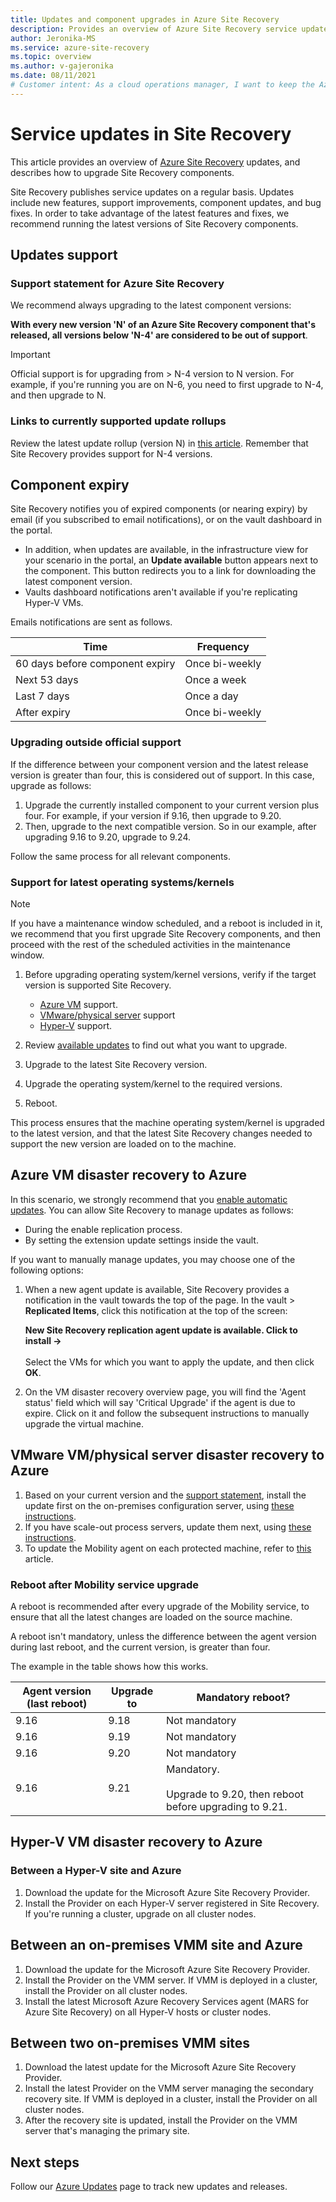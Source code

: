 ```yaml
---
title: Updates and component upgrades in Azure Site Recovery
description: Provides an overview of Azure Site Recovery service updates, MARS agent and component upgrades.
author: Jeronika-MS
ms.service: azure-site-recovery
ms.topic: overview
ms.author: v-gajeronika
ms.date: 08/11/2021
# Customer intent: As a cloud operations manager, I want to keep the Azure Site Recovery components up to date, so that I can ensure optimal performance, support, and security for our disaster recovery processes.
---
```

# Service updates in Site Recovery

This article provides an overview of [Azure Site Recovery](site-recovery-overview.md) updates, and describes how to upgrade Site Recovery components.

Site Recovery publishes service updates on a regular basis. Updates include new features, support improvements, component updates, and bug fixes. In order to take advantage of the latest features and fixes, we recommend running the latest versions of Site Recovery components. 
 
 
## Updates support

### Support statement for Azure Site Recovery

We recommend always upgrading to the latest component versions:

**With every new version 'N' of an Azure Site Recovery component that's released, all versions below 'N-4' are considered to be out of support**. 

> [!IMPORTANT]
> Official support is for upgrading from > N-4 version to N version. For example, if you're running  you are on N-6, you need to first upgrade to N-4, and then upgrade to N.


### Links to currently supported update rollups

 Review the latest update rollup (version N) in [this article](site-recovery-whats-new.md). Remember that Site Recovery provides support for N-4 versions.


## Component expiry

Site Recovery notifies you of expired components (or nearing expiry) by email (if you subscribed to email notifications), or on the vault dashboard in the portal.

- In addition, when updates are available, in the infrastructure view for your scenario in the portal, an **Update available** button appears next to the component. This button redirects you to a link for downloading the latest component version.
-  Vaults dashboard notifications aren't available if you're replicating Hyper-V VMs. 

Emails notifications are sent as follows.

**Time** | **Frequency**
--- | ---
60 days before component expiry | Once bi-weekly
Next 53 days | Once a week
Last 7 days | Once a day
After expiry | Once bi-weekly


### Upgrading outside official support

If the difference between your component version and the latest release version is greater than four, this is considered out of support. In this case, upgrade as follows: 

1. Upgrade the currently installed component to your current version plus four. For example, if your version if 9.16, then upgrade to 9.20.
2. Then, upgrade to the next compatible version. So in our example, after upgrading 9.16 to 9.20, upgrade to 9.24. 

Follow the same process for all relevant components.

### Support for latest operating systems/kernels

> [!NOTE]
> If you have a maintenance window scheduled, and a reboot is included in it, we recommend that you first upgrade Site Recovery components, and then proceed with the rest of the scheduled activities in the maintenance window.

1. Before upgrading operating system/kernel versions, verify if the target version is supported Site Recovery. 

    - [Azure VM](azure-to-azure-support-matrix.md#replicated-machine-operating-systems) support.
    - [VMware/physical server](vmware-physical-azure-support-matrix.md#replicated-machines) support
    - [Hyper-V](hyper-v-azure-support-matrix.md#replicated-vms) support.
2. Review [available updates](site-recovery-whats-new.md) to find out what you want to upgrade.
3. Upgrade to the latest Site Recovery version.
4. Upgrade the operating system/kernel to the required versions.
5. Reboot.


This process ensures that the machine operating system/kernel is upgraded to the latest version, and that the latest Site Recovery changes needed to support the new version are loaded on to the machine.

## Azure VM disaster recovery to Azure

In this scenario, we strongly recommend that you [enable automatic updates](azure-to-azure-autoupdate.md). You can allow Site Recovery to manage updates as follows:

- During the enable replication process.
- By setting the extension update settings inside the vault.

If you want to manually manage updates, you may choose one of the following options:

1. When a new agent update is available, Site Recovery provides a notification in the vault towards the top of the page. In the vault > **Replicated Items**, click this notification at the top of the screen: 
    
    **New Site Recovery replication agent update is available. Click to install ->** <br/><br/>Select the VMs for which you want to apply the update, and then click **OK**.

2. On the VM disaster recovery overview page, you will find the 'Agent status' field which will say 'Critical Upgrade' if the agent is due to expire. Click on it and follow the subsequent instructions to manually upgrade the virtual machine.

## VMware VM/physical server disaster recovery to Azure

1. Based on your current version and the [support statement](#support-statement-for-azure-site-recovery), install the update first on the on-premises configuration server, using [these instructions](vmware-azure-deploy-configuration-server.md#upgrade-the-configuration-server). 
2. If you have scale-out process servers, update them next, using [these instructions](vmware-azure-manage-process-server.md#upgrade-a-process-server).
3. To update the Mobility agent on each protected machine, refer to [this](vmware-physical-manage-mobility-service.md#update-mobility-service-from-azure-portal) article.

### Reboot after Mobility service upgrade

A reboot is recommended after every upgrade of the Mobility service, to ensure that all the latest changes are loaded on the source machine.

A reboot isn't mandatory, unless the difference between the agent version during last reboot, and the current version, is greater than four.

The example in the table shows how this works.

|**Agent version (last reboot)** | **Upgrade to** | **Mandatory reboot?**|
|---------|---------|---------|
|9.16 |  9.18 | Not mandatory|
|9.16 | 9.19 | Not mandatory|
| 9.16 | 9.20 | Not mandatory
 | 9.16 | 9.21 | Mandatory.<br/><br/> Upgrade to 9.20, then reboot before upgrading to 9.21.

## Hyper-V VM disaster recovery to Azure

### Between a Hyper-V site and Azure

1. Download the update for the Microsoft Azure Site Recovery Provider.
2. Install the Provider on each Hyper-V server registered in Site Recovery. If you're running a cluster, upgrade on all cluster nodes.


## Between an on-premises VMM site and Azure

1. Download the update for the Microsoft Azure Site Recovery Provider.
2. Install the Provider on the VMM server. If VMM is deployed in a cluster, install the Provider on all cluster nodes.
3. Install the latest Microsoft Azure Recovery Services agent (MARS for Azure Site Recovery) on all Hyper-V hosts or cluster nodes.

## Between two on-premises VMM sites

1. Download the latest update for the Microsoft Azure Site Recovery Provider.
2. Install the latest Provider on the VMM server managing the secondary recovery site. If VMM is deployed in a cluster, install the Provider on all cluster nodes.
3. After the recovery site is updated, install the Provider on the VMM server that's managing the primary site.

## Next steps

Follow our [Azure Updates](https://azure.microsoft.com/updates/?product=site-recovery) page to track new updates and releases.